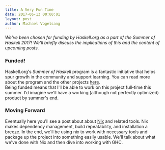 ```yaml
---
title: A Very Fun Time
date: 2017-06-13 00:00:01
layout: post
author: Michael Vogelsang
---
```

_We've been chosen for funding by Haskell.org as a part of the Summer of Haskell 2017! We'll briefly discuss the implications of this and the content of upcoming posts._  

### Funded!
Haskell.org's _Summer of Haskell_ program is a fantastic initiative that helps spur growth in the community and support learning. You can read more about the program and the other projects [here](https://summer.haskell.org/news.html).  
Being funded means that I'll be able to work on this project full-time this summer. I'd imagine we'll have a working (although not perfectly optimized) product by summer's end.

### Moving Forward
Eventually here you'll see a post about about [Nix](https://nixos.org/nix/) and related tools. Nix makes dependency management, build repeatability, and installation a breeze. In the end, we'll be using nix to work with necessary tools and package up the project into something easily usable. We'll talk about what we've done with Nix and then dive into working with GHC.

